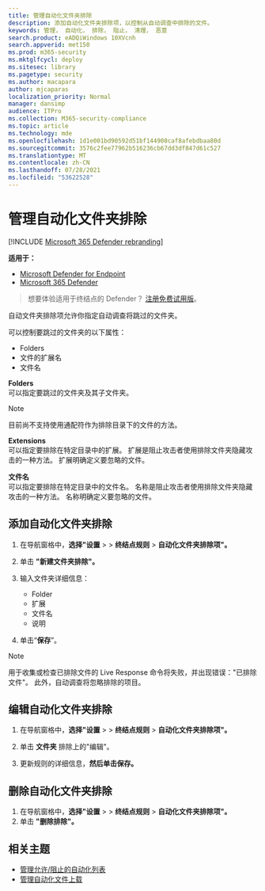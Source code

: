 ```yaml
---
title: 管理自动化文件夹排除
description: 添加自动化文件夹排除项，以控制从自动调查中排除的文件。
keywords: 管理， 自动化， 排除， 阻止， 清理， 恶意
search.product: eADQiWindows 10XVcnh
search.appverid: met150
ms.prod: m365-security
ms.mktglfcycl: deploy
ms.sitesec: library
ms.pagetype: security
ms.author: macapara
author: mjcaparas
localization_priority: Normal
manager: dansimp
audience: ITPro
ms.collection: M365-security-compliance
ms.topic: article
ms.technology: mde
ms.openlocfilehash: 1d1e001bd90592d51bf144908caf8afebdbaa80d
ms.sourcegitcommit: 3576c2fee77962b516236cb67dd3df847d61c527
ms.translationtype: MT
ms.contentlocale: zh-CN
ms.lasthandoff: 07/28/2021
ms.locfileid: "53622528"
---
```

# <a name="manage-automation-folder-exclusions"></a>管理自动化文件夹排除 

[!INCLUDE [Microsoft 365 Defender rebranding](../../includes/microsoft-defender.md)]


**适用于：**
- [Microsoft Defender for Endpoint](https://go.microsoft.com/fwlink/p/?linkid=2154037)
- [Microsoft 365 Defender](https://go.microsoft.com/fwlink/?linkid=2118804)

> 想要体验适用于终结点的 Defender？ [注册免费试用版](https://www.microsoft.com/microsoft-365/windows/microsoft-defender-atp?ocid=docs-wdatp-automationexclusionfolder-abovefoldlink)。

自动文件夹排除项允许你指定自动调查将跳过的文件夹。 

可以控制要跳过的文件夹的以下属性：
- Folders 
- 文件的扩展名
- 文件名


**Folders**<br>
可以指定要跳过的文件夹及其子文件夹。 


>[!NOTE]
>目前尚不支持使用通配符作为排除目录下的文件的方法。 


**Extensions**<br>
可以指定要排除在特定目录中的扩展。 扩展是阻止攻击者使用排除文件夹隐藏攻击的一种方法。 扩展明确定义要忽略的文件。 

**文件名**<br>
可以指定要排除在特定目录中的文件名。 名称是阻止攻击者使用排除文件夹隐藏攻击的一种方法。 名称明确定义要忽略的文件。 



## <a name="add-an-automation-folder-exclusion"></a>添加自动化文件夹排除
1. 在导航窗格中，**选择"设置**  >    >  **终结点规则**  >  **自动化文件夹排除项"。**  

2. 单击 **"新建文件夹排除"。**  

3. 输入文件夹详细信息：

    - Folder
    - 扩展
    - 文件名
    - 说明

4. 单击“**保存**”。

>[!NOTE]
> 用于收集或检查已排除文件的 Live Response 命令将失败，并出现错误："已排除文件"。 此外，自动调查将忽略排除的项目。

## <a name="edit-an-automation-folder-exclusion"></a>编辑自动化文件夹排除 
1. 在导航窗格中，**选择"设置**  >    >  **终结点规则**  >  **自动化文件夹排除项"。** 

2. 单击 **文件夹** 排除上的"编辑"。  

3. 更新规则的详细信息，**然后单击保存。**

## <a name="remove-an-automation-folder-exclusion"></a>删除自动化文件夹排除 
1. 在导航窗格中，**选择"设置**  >    >  **终结点规则**  >  **自动化文件夹排除项"。**  
2. 单击 **"删除排除"。** 


## <a name="related-topics"></a>相关主题
- [管理允许/阻止的自动化列表](manage-indicators.md)
- [管理自动化文件上载](manage-automation-file-uploads.md)
